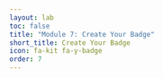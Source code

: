 ```yaml
---
layout: lab
toc: false
title: "Module 7: Create Your Badge"
short_title: Create Your Badge
icon: fa-kit fa-y-badge
order: 7
---
```


